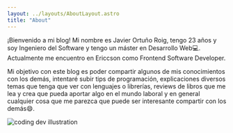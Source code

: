 ```yaml
---
layout: ../layouts/AboutLayout.astro
title: "About"
---
```


¡Bienvenido a mi blog! Mi nombre es Javier Ortuño Roig, tengo 23 años y soy Ingeniero del Software y tengo un máster en Desarrollo Web💻. Actualmente me encuentro en Ericcson como Frontend Software Developer.

  Mi objetivo con este blog es poder compartir algunos de mis conocimientos con los demás, intentaré subir tips de programación, explicaciones diversos temas que tenga que ver con lenguajes o librerías, reviews de libros que me lea y crea que pueda aportar algo en el mundo laboral y en general cualquier cosa que me parezca que puede ser interesante compartir con los demás😄.

<div>
  <img src="/assets/dev.svg" class="sm:w-1/2 mx-auto" alt="coding dev illustration">
</div>